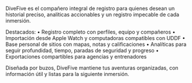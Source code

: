 DiveFive es el compañero integral de registro para quienes desean un historial preciso, analíticas accionables y un registro impecable de cada inmersión.

Destacados:
• Registro completo con perfiles, equipo y compañeros
• Importación desde Apple Watch y computadoras compatibles con UDDF
• Base personal de sitios con mapas, notas y calificaciones
• Analíticas para seguir profundidad, tiempo, paradas de seguridad y progreso
• Exportaciones compartibles para agencias y entrenadores

Diseñada por buzos, DiveFive mantiene tus aventuras organizadas, con información útil y listas para la siguiente inmersión.
